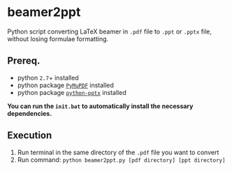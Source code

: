 # beamer2ppt
Python script converting LaTeX beamer in `.pdf` file to `.ppt` or `.pptx` file, without losing formulae formatting.

## Prereq.
- python `2.7`+ installed
- python package [`PyMuPDF`](https://pymupdf.readthedocs.io/en/latest/) installed
- python package [`python-pptx`](https://python-pptx.readthedocs.io/en/latest/) installed

**You can run the `init.bat` to automatically install the necessary dependencies.**

## Execution
1. Run terminal in the same directory of the `.pdf` file you want to convert
2. Run command: `python beamer2ppt.py [pdf directory] [ppt directory]`
